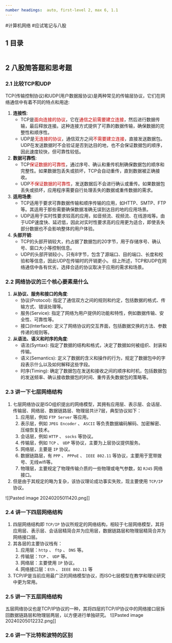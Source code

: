 ```yaml
---
number headings:  auto, first-level 2, max 6, 1.1
---
```

#计算机网络 #应试笔记与八股 

## 1 目录
```toc
```

## 2 八股简答题和思考题

### 2.1 比较TCP和UDP

TCP(传输控制协议)和UDP(用户数据报协议)是两种常见的传输层协议，它们在网络通信中有着不同的特点和用途: 
1. **连接性**: 
   - TCP是<font color="#c00000">面向连接的协议</font>，它在<font color="#c00000">通信之前需要建立连接</font>，然后进行数据传输，最后释放连接。这种连接方式提供了可靠的数据传输，确保数据的完整性和顺序性。
   - UDP是<font color="#c00000">无连接的协议</font>，通信双方之间<font color="#c00000">不需要建立连接</font>，直接发送数据包。UDP在发送数据时不会验证是否到达目的地，也不会保证数据包的顺序，因此速度较快，但可靠性较低。
2. **数据可靠性**: 
   - TCP<font color="#c00000">保证数据的可靠性</font>，通过序号、确认和重传机制确保数据包的顺序和完整性。如果数据包丢失或损坏，TCP会自动重传，直到数据被正确接收。
   - UDP<font color="#c00000">不保证数据的可靠性</font>，发送数据后不会进行确认或重传。如果数据包丢失或损坏，应用程序需要自行处理丢失的数据或重传数据的需求。
3. **适用场景**: 
   - TCP适用于要求可靠数据传输和顺序传输的应用，如HTTP、SMTP、FTP等。其适用于那些需要确保数据准确无误到达目的地的应用场景。
   - UDP适用于实时性要求较高的应用，如音频流、视频流、在线游戏等。由于UDP速度快、延迟低，因此对实时性要求高的应用更为适合，即使丢失部分数据也不会影响整体的用户体验。
4. **头部开销**: 
   - TCP的头部开销较大，约占据了数据包的20字节，用于存储序号、确认号、窗口大小等控制信息。
   - UDP的头部开销较小，只有8字节，包含了源端口、目的端口、长度和校验和等信息，因此UDP在传输时的开销更小。
综上所述，TCP和UDP在网络通信中各有优劣，选择合适的协议取决于应用的需求和场景。

### 2.2 网络协议的三个核心要素是什么

1. **从协议、服务和接口的角度**:     
    - 协议(Protocol): 指定了通信双方之间的规则和约定，包括数据的格式、传输方式、错误处理等。
    - 服务(Service): 指定了网络为用户提供的功能和特性，例如数据传输、安全性、可靠性等。
    - 接口(Interface): 定义了网络协议的交互界面，包括数据交换的方法、参数传递的规则等。
2. **从语法、语义和时序的角度**: 
    - 语法(Syntax): 指定了数据的结构和格式，决定了数据如何被组织、封装和传输。
    - 语义(Semantics): 定义了数据的含义和操作的行为，规定了数据包中的字段表示什么以及如何解释这些字段。
    - 时序(Timing): 确定了数据包在发送和接收之间的顺序和时机，包括数据包的发送频率、确认接收数据包的时间、重传丢失数据包的策略等。

### 2.3 讲一下七层网络结构

1. 七层网络协议是ISO组织提出的网络模型，其拥有应用层、表示层、会话层、传输层、网络层、数据链路层、物理层共计7层，典型协议如下：
	1. 应用层，例如 `FTP Server` 等应用。
	2. 表示层，例如 `JPEG Encoder` 、 `ASCII` 等负责数据编码解码、加密解密、压缩恢复技术。
	3. 会话层，例如 `HTTP` 、 `socks` 等协议。
	4. 传输层，例如 `TCP` 、 `UDP` 等协议，主要为上层协议提供服务。
	5. 网络层，主要是 `IP` 协议。
	6. 数据链路层，有 `PPP` 、 `PPPoE` 、 `IEEE 802.11` 等协议，主要用于宽带拨号、无线wifi等。
	7. 物理层，主要规定了物理传输介质的一些物理或电气参数，如 `RJ45` 网络接口。
2. 但是由于其规定的略为复杂，该协议理论成功事实失败，现主要使用 `TCP/IP` 协议。

![[Pasted image 20240205011420.png]]

### 2.4 讲一下四层网络结构

1. 四层网络结构即 `TCP/IP` 协议所规定的网络结构，相较于七层网络模型，其将应用层、表示层、会话层精简合并为应用层，数据链路层和物理层精简合并为网络接口层。
2. 其各层的主要协议栈有：
	1. 应用层：`http` 、 `ftp` 、 `DNS` 等。
	2. 传输层：`TCP` 、 `UDP` 等。
	3. 网络层：主要使用 `IP` 协议。
	4. 网络接口层：`Eth` 、 `IEEE 802.11` 等
3. TCP/IP是当前应用最广泛的网络模型协议，而ISO七层模型在教学和理论研究中更为常用。

### 2.5 讲一下五层网络结构

五层网络协议也是TCP/IP协议的一种，其将四层的TCP/IP协议中的网络接口层拆回数据链路层和物理层两层，以方便进行单独研究。
![[Pasted image 20240205012232.png]]

### 2.6 讲一下比特和波特的区别


